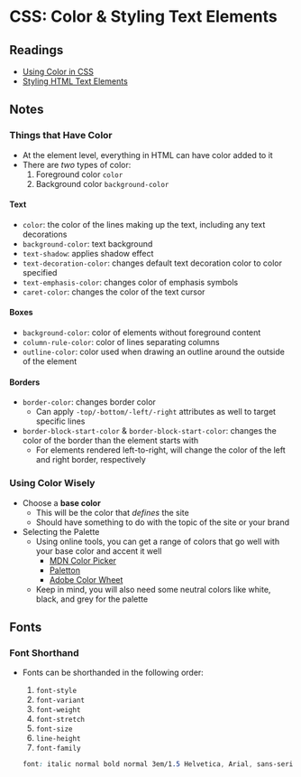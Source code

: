 # CSS: Color & Styling Text Elements

## Readings

* [Using Color in CSS](https://developer.mozilla.org/en-US/docs/Web/CSS/CSS_Colors/Applying_color)
* [Styling HTML Text Elements](https://developer.mozilla.org/en-US/docs/Learn/CSS/Styling_text/Fundamentals)

## Notes

### Things that Have Color

* At the element level, everything in HTML can have color added to it
* There are *two* types of color:
  1. Foreground color `color`
  2. Background color `background-color`

#### Text

* `color`: the color of the lines making up the text, including any text decorations
* `background-color`: text background
* `text-shadow`: applies shadow effect
* `text-decoration-color`: changes default text decoration color to color specified
* `text-emphasis-color`: changes color of emphasis symbols
* `caret-color`: changes the color of the text cursor

#### Boxes

* `background-color`: color of elements without foreground content
* `column-rule-color`: color of lines separating columns
* `outline-color`: color used when drawing an outline around the outside of the element

#### Borders

* `border-color`: changes border color
  * Can apply `-top/-bottom/-left/-right` attributes as well to target specific lines
* `border-block-start-color` & `border-block-start-color`: changes the color of the border than the element starts with
  * For elements rendered left-to-right, will change the color of the left and right border, respectively

### Using Color Wisely

* Choose a **base color**
  * This will be the color that *defines* the site
  * Should have something to do with the topic of the site or your brand
* Selecting the Palette
  * Using online tools, you can get a range of colors that go well with your base color and accent it well
    * [MDN Color Picker](https://developer.mozilla.org/en-US/docs/Web/CSS/CSS_Colors/Color_picker_tool)
    * [Paletton](https://paletton.com/)
    * [Adobe Color Wheet](https://color.adobe.com/create/color-wheel)
  * Keep in mind, you will also need some neutral colors like white, black, and grey for the palette

## Fonts

### Font Shorthand

* Fonts can be shorthanded in the following order:
  1. `font-style`
  2. `font-variant`
  3. `font-weight`
  4. `font-stretch`
  5. `font-size`
  6. `line-height`
  7. `font-family`

  ``` css
  font: italic normal bold normal 3em/1.5 Helvetica, Arial, sans-serif;
  ```
